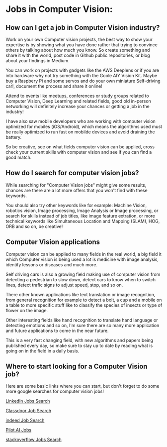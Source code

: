 # Jobs in Computer Vision:

## How can I get a job in Computer Vision industry?

Work on your own Computer vision projects, the best way to show your expertise is by showing what you have done rather that trying to convince others by talking about how much you know. So create something and share it with the world, post code in Github public repositories, or blog about your findings in Medium.

You can work on projects with gadgets like the AWS Deeplens or if you are into hardware why not try something with the Goole AIY Vision Kit. Maybe buy a Raspbery Pi and some servos and do your own miniature Self-driving car!, document the process and share it online!

Attend to events like meetups, conferences or study groups related to Computer Vision, Deep Learning and related fields, good old in-person networking will definitely increase your chances or getting a job in the industry!

I have also saw mobile developers who are working with computer vision optimized for mobiles (iOS/Android), which means the algorithms used must be really optimized to run fast on mobilde devices and avoid draining the battery.

So be creative, see on what fields computer vision can be applied, cross check your current skills with computer vision and see if you can find a good match.

## How do I search for computer vision jobs?

While searching for "Computer Vision jobs" might give some results, chances are there are a lot more offers that you won't find with these keywords. 

You should also try other keywords like for example: Machine Vision, robotics vision, Image processing, Image Analysis or Image processing, or search for skills instead of job titles, like image feature extration, or more technical keywords like Simultaneous Location and Mapping (SLAM), HOG, ORB and so on, be creative!

## Computer Vision applications

Computer vision can be applied to many fields in the real world, a big field it which Computer vision is being used a lot is medicine with image analysis, identify lessons or diseases and much more.

Self driving cars is also a growing field making use of computer vision from detecting a pedestrian to slow down, detect cars to know when to switch lines, detect trafic signs to adjust speed, stop, and so on.

There other known applications like text translation or image recognition, from general recognition for example to detect a bolt, a cup and a mobile on a table to more specific stuff like to classify the species of insects or type of flower on the image.

Other interesting fields like hand recognition to translate hand language or detecting emotions and so on, I'm sure there are so many more application and future applications to come in the near future.

This is a very fast changing field, with new algorithms and papers being published every day, so make sure to stay up to date by reading what is going on in the field in a daily basis.

## Where to start looking for a Computer Vision job?

Here are some basic links where you can start, but don't forget to do some more google searches for computer vision jobs!

[LinkedIn Jobs Search](https://www.linkedin.com/jobs/search/?keywords=computer%20vision&location=Worldwide&locationId=OTHERS.worldwide)

[Glassdoor Job Search](https://www.glassdoor.com/Job/jobs.htm?suggestCount=0&suggestChosen=false&clickSource=searchBtn&typedKeyword=computer+vision&sc.keyword=computer+vision&locT=&locId=&jobType=)

[indeed Job Search](https://www.indeed.com/q-Computer-Vision-jobs.html)

[Pilot.AI Jobs](https://pilotai.workable.com/)

[stackoverflow Jobs Search](https://stackoverflow.com/jobs/developer-jobs-using-computer-vision)

